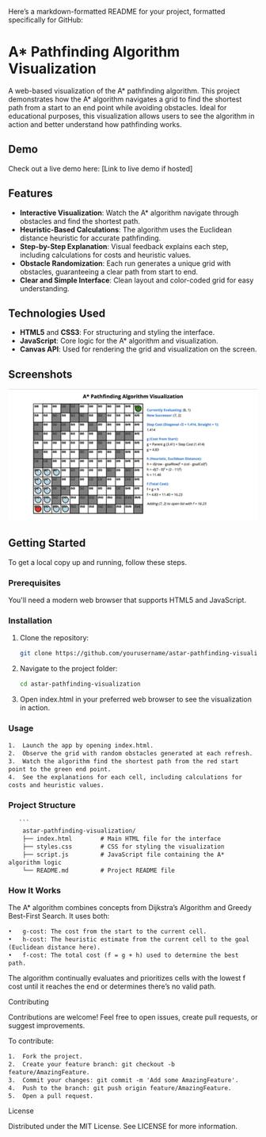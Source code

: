 Here’s a markdown-formatted README for your project, formatted specifically for GitHub:

# A* Pathfinding Algorithm Visualization

A web-based visualization of the A* pathfinding algorithm. This project demonstrates how the A* algorithm navigates a grid to find the shortest path from a start to an end point while avoiding obstacles. Ideal for educational purposes, this visualization allows users to see the algorithm in action and better understand how pathfinding works.

## Demo

Check out a live demo here: [Link to live demo if hosted]

## Features

- **Interactive Visualization**: Watch the A* algorithm navigate through obstacles and find the shortest path.
- **Heuristic-Based Calculations**: The algorithm uses the Euclidean distance heuristic for accurate pathfinding.
- **Step-by-Step Explanation**: Visual feedback explains each step, including calculations for costs and heuristic values.
- **Obstacle Randomization**: Each run generates a unique grid with obstacles, guaranteeing a clear path from start to end.
- **Clear and Simple Interface**: Clean layout and color-coded grid for easy understanding.

## Technologies Used

- **HTML5** and **CSS3**: For structuring and styling the interface.
- **JavaScript**: Core logic for the A* algorithm and visualization.
- **Canvas API**: Used for rendering the grid and visualization on the screen.

## Screenshots

![Pathfinding in Action](pathfinding_screenshot.png)

## Getting Started

To get a local copy up and running, follow these steps.

### Prerequisites

You'll need a modern web browser that supports HTML5 and JavaScript.

### Installation

1. Clone the repository:
   ```bash
   git clone https://github.com/yourusername/astar-pathfinding-visualization.git

2. Navigate to the project folder:
   ```bash
   cd astar-pathfinding-visualization


3. Open index.html in your preferred web browser to see the visualization in action.

### Usage

	1.	Launch the app by opening index.html.
	2.	Observe the grid with random obstacles generated at each refresh.
	3.	Watch the algorithm find the shortest path from the red start point to the green end point.
	4.	See the explanations for each cell, including calculations for costs and heuristic values.

### Project Structure
       ```
	 	astar-pathfinding-visualization/
		├── index.html        # Main HTML file for the interface
		├── styles.css        # CSS for styling the visualization
		├── script.js         # JavaScript file containing the A* algorithm logic
		└── README.md         # Project README file

### How It Works

The A* algorithm combines concepts from Dijkstra’s Algorithm and Greedy Best-First Search. It uses both:

	•	g-cost: The cost from the start to the current cell.
	•	h-cost: The heuristic estimate from the current cell to the goal (Euclidean distance here).
	•	f-cost: The total cost (f = g + h) used to determine the best path.

The algorithm continually evaluates and prioritizes cells with the lowest f cost until it reaches the end or determines there’s no valid path.

Contributing

Contributions are welcome! Feel free to open issues, create pull requests, or suggest improvements.

To contribute:

	1.	Fork the project.
	2.	Create your feature branch: git checkout -b feature/AmazingFeature.
	3.	Commit your changes: git commit -m 'Add some AmazingFeature'.
	4.	Push to the branch: git push origin feature/AmazingFeature.
	5.	Open a pull request.

License

Distributed under the MIT License. See LICENSE for more information.
